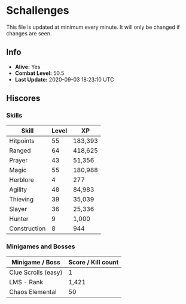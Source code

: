 # Schallenges

This file is updated at minimum every minute. It will only be changed if changes are seen.

## Info

 - **Alive:** Yes
 - **Combat Level:** 50.5
 - **Last Update:** 2020-09-03 18:23:10 UTC

## Hiscores

### Skills

| Skill | Level | XP |
|--|--|--|
| Hitpoints | 55 | 183,393 |
| Ranged | 64 | 418,625 |
| Prayer | 43 | 51,356 |
| Magic | 55 | 180,988 |
| Herblore | 4 | 277 |
| Agility | 48 | 84,983 |
| Thieving | 39 | 35,039 |
| Slayer | 36 | 25,336 |
| Hunter | 9 | 1,000 |
| Construction | 8 | 944 |

### Minigames and Bosses

| Minigame / Boss | Score / Kill count |
|--|--|
| Clue Scrolls (easy) | 1 |
| LMS - Rank | 1,421 |
| Chaos Elemental | 50 |

